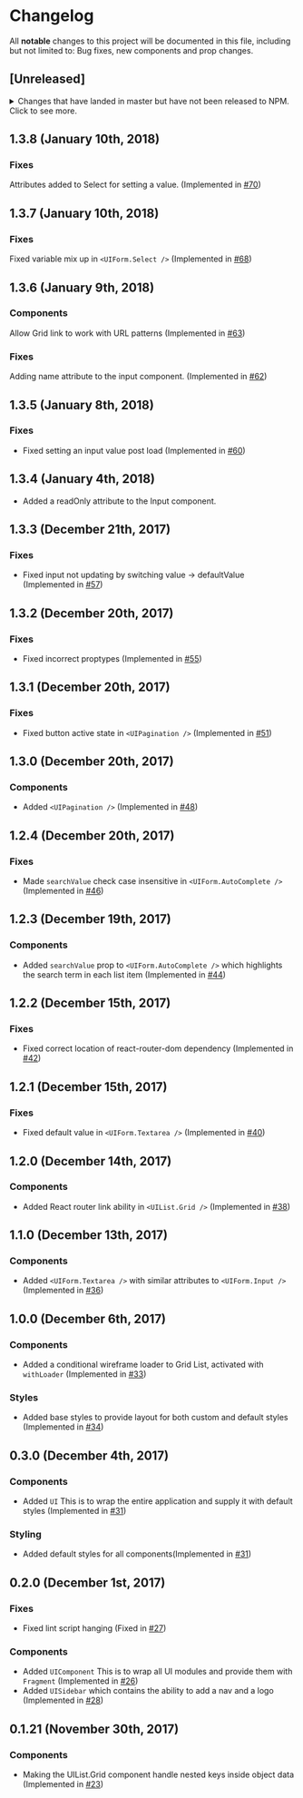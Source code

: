 # Changelog
All **notable** changes to this project will be documented in this file, including but not
limited to: Bug fixes, new components and prop changes.

## [Unreleased]
<details>
  <summary>
    Changes that have landed in master but have not been released to NPM.
    Click to see more.
  </summary>

</details>

## 1.3.8 (January 10th, 2018)

### Fixes

Attributes added to Select for setting a value. (Implemented in [#70](https://github.com/travel-cloud/react-component-library/pull/70))

## 1.3.7 (January 10th, 2018)

### Fixes

Fixed variable mix up in `<UIForm.Select />` (Implemented in [#68](https://github.com/travel-cloud/react-component-library/pull/68))

## 1.3.6 (January 9th, 2018)

### Components

Allow Grid link to work with URL patterns (Implemented in [#63](https://github.com/travel-cloud/react-component-library/pull/63))

### Fixes

Adding name attribute to the input component. (Implemented in [#62](https://github.com/travel-cloud/react-component-library/pull/62))

## 1.3.5 (January 8th, 2018)

### Fixes

* Fixed setting an input value post load (Implemented in [#60](https://github.com/travel-cloud/react-component-library/pull/60))

## 1.3.4 (January 4th, 2018)

* Added a readOnly attribute to the Input component.

## 1.3.3 (December 21th, 2017)

### Fixes

* Fixed input not updating by switching value -> defaultValue (Implemented in [#57](https://github.com/travel-cloud/react-component-library/pull/57))

## 1.3.2 (December 20th, 2017)

### Fixes

* Fixed incorrect proptypes (Implemented in [#55](https://github.com/travel-cloud/react-component-library/pull/55))


## 1.3.1 (December 20th, 2017)

### Fixes

* Fixed button active state in `<UIPagination />` (Implemented in [#51](https://github.com/travel-cloud/react-component-library/pull/51))

## 1.3.0 (December 20th, 2017)

### Components

* Added `<UIPagination />` (Implemented in [#48](https://github.com/travel-cloud/react-component-library/pull/48))

## 1.2.4 (December 20th, 2017)

### Fixes

* Made `searchValue` check case insensitive in `<UIForm.AutoComplete />` (Implemented in [#46](https://github.com/travel-cloud/react-component-library/pull/46))

## 1.2.3 (December 19th, 2017)

### Components

* Added `searchValue` prop to `<UIForm.AutoComplete />` which highlights the search term in each list item (Implemented in [#44](https://github.com/travel-cloud/react-component-library/pull/44))

## 1.2.2 (December 15th, 2017)

### Fixes

* Fixed correct location of react-router-dom dependency (Implemented in [#42](https://github.com/travel-cloud/react-component-library/pull/42))

## 1.2.1 (December 15th, 2017)

### Fixes

* Fixed default value in `<UIForm.Textarea />` (Implemented in [#40](https://github.com/travel-cloud/react-component-library/pull/40))

## 1.2.0 (December 14th, 2017)

### Components

* Added React router link ability in `<UIList.Grid />` (Implemented in [#38](https://github.com/travel-cloud/react-component-library/pull/38))

## 1.1.0 (December 13th, 2017)

### Components

* Added `<UIForm.Textarea />` with similar attributes to `<UIForm.Input />` (Implemented in [#36](https://github.com/travel-cloud/react-component-library/pull/36))

## 1.0.0 (December 6th, 2017)

### Components

* Added a conditional wireframe loader to Grid List, activated with `withLoader` (Implemented in [#33](https://github.com/travel-cloud/react-component-library/pull/33))

### Styles

* Added base styles to provide layout for both custom and default styles (Implemented in [#34](https://github.com/travel-cloud/react-component-library/pull/34))

## 0.3.0 (December 4th, 2017)

### Components

* Added `UI` This is to wrap the entire application and supply it with default styles (Implemented in [#31](https://github.com/travel-cloud/react-component-library/pull/31))

### Styling

* Added default styles for all components(Implemented in [#31](https://github.com/travel-cloud/react-component-library/pull/31))

## 0.2.0 (December 1st, 2017)

### Fixes

* Fixed lint script hanging (Fixed in [#27](https://github.com/travel-cloud/react-component-library/pull/27))

### Components

* Added `UIComponent` This is to wrap all UI modules and provide them with `Fragment` (Implemented in [#26](https://github.com/travel-cloud/react-component-library/pull/26))
* Added `UISidebar` which contains the ability to add a nav and a logo (Implemented in [#28](https://github.com/travel-cloud/react-component-library/pull/28))

## 0.1.21 (November 30th, 2017)

### Components

* Making the UIList.Grid component handle nested keys inside object data (Implemented in [#23](https://github.com/travel-cloud/react-component-library/pull/23))
